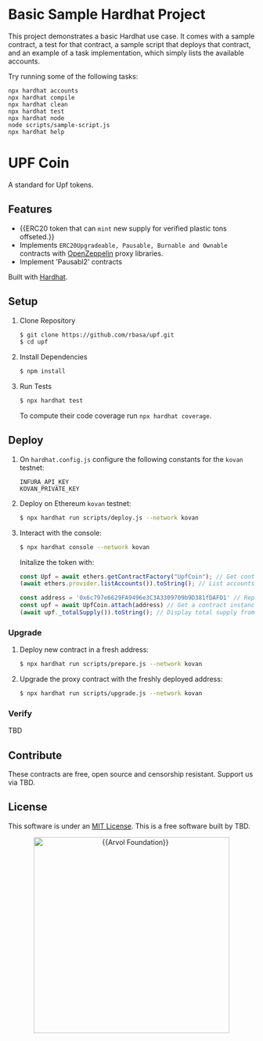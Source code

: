 # Basic Sample Hardhat Project

This project demonstrates a basic Hardhat use case. It comes with a sample contract, a test for that contract, a sample script that deploys that contract, and an example of a task implementation, which simply lists the available accounts.

Try running some of the following tasks:

```shell
npx hardhat accounts
npx hardhat compile
npx hardhat clean
npx hardhat test
npx hardhat node
node scripts/sample-script.js
npx hardhat help
```

# UPF Coin

A standard for Upf tokens. 



## Features

- {{ERC20 token that can `mint` new supply for verified plastic tons offseted.}}
- Implements `ERC20Upgradeable, Pausable, Burnable and Ownable` contracts with [OpenZeppelin](https://github.com/openzeppelin) proxy libraries.
- Implement 'Pausabl2' contracts

Built with [Hardhat](https://github.com/nomiclabs/hardhat). 


## Setup

1. Clone Repository

    ```sh
    $ git clone https://github.com/rbasa/upf.git
    $ cd upf
    ```

2. Install Dependencies

    ```sh
    $ npm install
    ```

3. Run Tests

    ```sh
    $ npx hardhat test
    ```

    To compute their code coverage run `npx hardhat coverage`.

## Deploy

1. On `hardhat.config.js` configure the following constants for the `kovan` testnet:

    ```
    INFURA_API_KEY
    KOVAN_PRIVATE_KEY
    ```

2. Deploy on Ethereum `kovan` testnet: 

    ```sh
    $ npx hardhat run scripts/deploy.js --network kovan
    ```
3. Interact with the console:

    ```sh
    $ npx hardhat console --network kovan
    ```

    Initalize the token with:

    ```js
    const Upf = await ethers.getContractFactory("UpfCoin"); // Get contract deployed
    (await ethers.provider.listAccounts()).toString(); // List accounts on the provider

    const address = '0x6c797e6629FA9496e3C3A3309709b9D381fDAFD1' // Replace with your token address
    const upf = await UpfCoin.attach(address) // Get a contract instance
    (await upf._totalSupply()).toString(); // Display total supply from account attached
    ```

### Upgrade

1. Deploy new contract in a fresh address:

    ```sh
    $ npx hardhat run scripts/prepare.js --network kovan
    ```

2. Upgrade the proxy contract with the freshly deployed address: 

    ```sh
    $ npx hardhat run scripts/upgrade.js --network kovan
    ```

### Verify

TBD

## Contribute

These contracts are free, open source and censorship resistant. Support us via TBD.

## License

This software is under an [MIT License](LICENSE.md). This is a free software built by TBD.

<p align="center">
<img src="docs/democracy-earth.png" width="400" title="{{Arvol Foundation}}">
</p>
